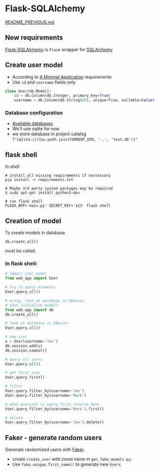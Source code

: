 # Flask-SQLAlchemy
[README_PREVIOUS.md](./README_PREVIOUS.md)

## New requirements
[Flask-SQLAlchemy][] is `Flask` wrapper for [SQLAlchemy][]


## Create user model
* According to [A Minimal Application] requirements
* Use `id` and `username` fields only
```python
class User(db.Model):
    id = db.Column(db.Integer, primary_key=True)
    username = db.Column(db.String(80), unique=True, nullable=False)
```

### Database configuration
* [Available databases][]
* We'll use sqlite for now
* we store database in project catalog `f"sqlite:///{os.path.join(CURRENT_DIR, '..', 'test.db')}"`

## flask shell
In shell
```
# install all missing requirements if neccessary
pip install -r requirements.txt

# Maybe 3rd party system packages may be required
$ sudo apt-get install python3-dev

# run flask shell
FLASK_APP='main.py' SECRET_KEY='123' flask shell
```

## Creation of model
To create models in database
```
db.create_all()
```
must be called.

### In flask shell:
```python
# import user model
from web_app import User

# try to query elements
User.query.all()

# wrong, look at database in DBeaver
# then initialize models
from web_app import db
db.create_all()

# look at database in DBeaver
User.query.all()

# new user
u = User(username='Joe')
db.session.add(u)
db.session.commit()

# query all users
User.query.all()

# get first user
User.query.first()

# filter
User.query.filter_by(username='Joe')
User.query.filter_by(username='Mark')

# when queryset is empty first returns None
User.query.filter_by(username='Mark').first()

# delete
User.query.filter_by(username='Joe').delete()
```

## Faker - generate random users

Generate randomized users with [Faker][].

* create `create_user` with const name in `gen_fake_models.py`.
* Use `fake.unique.first_name()` to generate new `Users`.


[Flask-SQLAlchemy]: https://flask-sqlalchemy.palletsprojects.com/en/2.x/
[SQLAlchemy]: https://www.sqlalchemy.org/
[A Minimal Application]: https://flask-sqlalchemy.palletsprojects.com/en/2.x/quickstart/#a-minimal-application
[Available databases]: https://flask-sqlalchemy.palletsprojects.com/en/2.x/config/#connection-uri-format
[Faker]: https://pypi.org/project/Faker/

